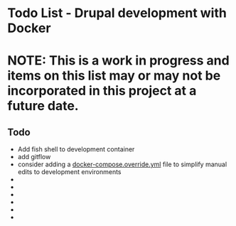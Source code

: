 Todo List - Drupal development with Docker
==============================
NOTE: This is a work in progress and items on this list may or may not be incorporated in this project at a future date.
==============================


Todo
-------


* Add fish shell to development container
* add gitflow
* consider adding a [docker-compose.override.yml](https://docs.docker.com/compose/extends/) file to simplify manual edits to development environments
* 
* 
* 
* 
* 
* 

